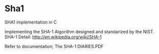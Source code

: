Sha1
====

SHA1 implementation in C

Implementing the SHA-1 Algorithm designed and standarized by the NIST.
SHA-1 Detail:
http://en.wikipedia.org/wiki/SHA-1

Refer to documentation;
The SHA-1 DIARIES.PDF
